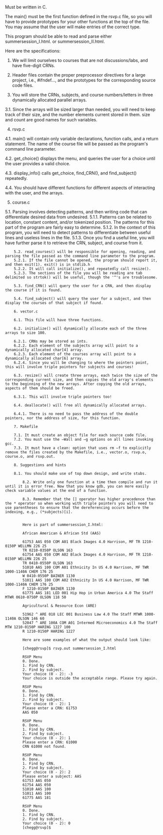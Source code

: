 Must be written in C.

The main() must be the first function defined in the rsvp.c file, so you will have to provide prototypes for your other functions at the top of the file. You may assume that the user will make entries of the correct type.

This program should be able to read and parse either summersession_I.html. or summersession_II.html.

Here are the specifications:
1. We will limit ourselves to courses that are not discussions/labs, and have five-digit CRNs.

2. Header files contain the proper preprocessor directives for a large project, i.e., #ifndef..., and the prototypes for the corresponding source code files.

3. You will store the CRNs, subjects, and course numbers/letters in three dynamically allocated parallel arrays.

3.1. Since the arrays will be sized larger than needed, you will need to keep track of their size, and the number elements current stored in them. size and count are good names for such variables.

4. rsvp.c

4.1. main() will contain only variable declarations, function calls, and a return statement. The name of the course file will be passed as the program's command line parameter.

4.2. get_choice() displays the menu, and queries the user for a choice until the user provides a valid choice.

4.3. display_info() calls get_choice, find_CRN(), and find_subject() repeatedly.

4.4. You should have different functions for different aspects of interacting with the user, and the arrays.

5. course.c

5.1. Parsing involves detecting patterns, and then writing code that can differentiate desired data from undesired.
        5.1.1. Patterns can be related to location, constant content, and/or tokenized position. The patterns for this part of the program are fairly easy to determine.
        5.1.2. In the context of this program, you will need to detect patterns to differentiate between useful lines and useless lines in the file.
        5.1.3. Once you find a useful line, you will have further parse it to retrieve the CRN, subject, and course from it.

        5.2. read_courses() will be responsible for opening, reading, and parsing the file passed as the command line parameter to the program.
        5.2.1. If the file cannot be opened, the program should report it, and then exit(1). exit() is in stdlib.h
        5.2.2. It will call initialize(), and repeatedly call resize().
        5.2.3. The sections of the file you will be reading are tab delimited so strtok() will be useful, though the '^'s are troublesome.

        5.3. find_CRN() will query the user for a CRN, and then display the course if it is found.

        5.4. find_subject() will query the user for a subject, and then display the courses of that subject if found.

        6. vector.c

        6.1. This file will have three functions.

        6.2. initialize() will dynamically allocate each of the three arrays to size 100.

        6.2.1. CRNs may be stored as ints.
        6.2.2. Each element of the subjects array will point to a dynamically allocated char[4] array.
        6.2.3. Each element of the courses array will point to a dynamically allocated char[6] array.
        6.2.4. Since you will be changing to where the pointers point, this will involve triple pointers for subjects and courses!

        6.3. resize() will create three arrays, each twice the size of the corresponding current size, and then copies the old array's elements to the beginning of the new arrays. After copying the old arrays, aspects of them should be freed.

        6.3.1. This will involve triple pointers too!

        6.4. deallocate() will free all dynamically allocated arrays.

        6.4.1. There is no need to pass the address of the double pointers, nor the address of size, for this function.

        7. Makefile

        7.1. It must create an object file for each source code file.
        7.2. You must use the –Wall and –g options on all lines invoking gcc. 
        7.3. It must have a clean: option that uses rm –f to explicitly remove the files created by the Makefile, i.e., vector.o, rsvp.o, course.o, and rsvp.out. 

        8. Suggestions and hints

        8.1. You should make use of top down design, and write stubs.
            
            8.2. Write only one function at a time then compile and run it until it is error free. Now that you know gdb, you can more easily check variable values at the end of a function.

            8.3. Remember that the [] operator has higher precedence than the * operator so when working with triple pointers you will need to use parentheses to ensure that the dereferencing occurs before the indexing, e.g., (*subjects)[i].


            Here is part of summersession_I.html:

            African American & African Std (AAS)

            61753 AAS 050 COM A01 Black Images 4.0 Harrison, MF TR 1210-0150P WELLMN 226 25
            TR 0210-0350P OLSON 163
            61754 AAS 050 COM A02 Black Images 4.0 Harrison, MF TR 1210-0150P WELLMN 226 25
            TR 0410-0550P OLSON 163
            51010 AAS 100 COM A01 Ethnicity In US 4.0 Harrison, MF TWR 1000-1140A CHEM 176 25
            W 0410-0550P BAINER 1130
            51011 AAS 100 COM A02 Ethnicity In US 4.0 Harrison, MF TWR 1000-1140A CHEM 176 25
            F 1210-0150P BAINER 1130
            61775 AAS 181 LED 001 Hip Hop in Urban America 4.0 The Staff MTWR 0610-0750P OLSON 118 50

            Agricultural & Resource Econ (ARE)

            51962 ^ ARE 018 LEC 001 Business Law 4.0 The Staff MTWR 1000-1140A OLSON 146 60
            52047 ^ ARE 100A COM A01 Intermed Microeconomics 4.0 The Staff MTW 1210-0150P HARING 1227 100
            R 1210-0150P HARING 1227

            Here are some examples of what the output should look like:

            [chegg@rsvp]$ rsvp.out summersession_I.html

            RSVP Menu
            0. Done.
            1. Find by CRN.
            2. Find by subject.
            Your choice (0 - 2): -3
            Your choice is outside the acceptable range. Please try again.

            RSVP Menu
            0. Done.
            1. Find by CRN.
            2. Find by subject.
            Your choice (0 - 2): 1
            Please enter a CRN: 61753
            AAS 050

            RSVP Menu
            0. Done.
            1. Find by CRN.
            2. Find by subject.
            Your choice (0 - 2): 1
            Please enter a CRN: 61000
            CRN 61000 not found.

            RSVP Menu
            0. Done.
            1. Find by CRN.
            2. Find by subject.
            Your choice (0 - 2): 2
            Please enter a subject: AAS
            61753 AAS 050
            61754 AAS 050
            51010 AAS 100
            51011 AAS 100
            61775 AAS 181

            RSVP Menu
            0. Done.
            1. Find by CRN.
            2. Find by subject.
            Your choice (0 - 2): 0
            [chegg@rsvp]$

